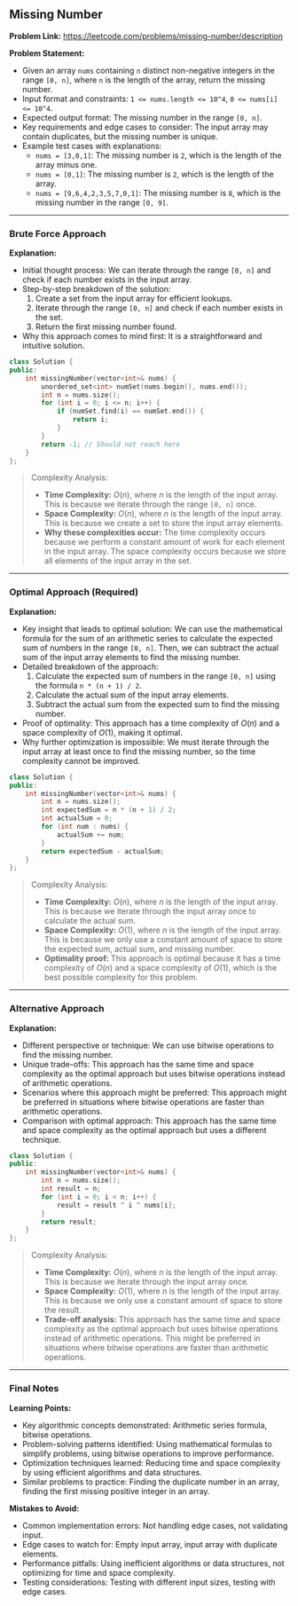 ## Missing Number

**Problem Link:** https://leetcode.com/problems/missing-number/description

**Problem Statement:**
- Given an array `nums` containing `n` distinct non-negative integers in the range `[0, n]`, where `n` is the length of the array, return the missing number.
- Input format and constraints: `1 <= nums.length <= 10^4`, `0 <= nums[i] <= 10^4`.
- Expected output format: The missing number in the range `[0, n]`.
- Key requirements and edge cases to consider: The input array may contain duplicates, but the missing number is unique.
- Example test cases with explanations:
  - `nums = [3,0,1]`: The missing number is `2`, which is the length of the array minus one.
  - `nums = [0,1]`: The missing number is `2`, which is the length of the array.
  - `nums = [9,6,4,2,3,5,7,0,1]`: The missing number is `8`, which is the missing number in the range `[0, 9]`.

---

### Brute Force Approach

**Explanation:**
- Initial thought process: We can iterate through the range `[0, n]` and check if each number exists in the input array.
- Step-by-step breakdown of the solution:
  1. Create a set from the input array for efficient lookups.
  2. Iterate through the range `[0, n]` and check if each number exists in the set.
  3. Return the first missing number found.
- Why this approach comes to mind first: It is a straightforward and intuitive solution.

```cpp
class Solution {
public:
    int missingNumber(vector<int>& nums) {
        unordered_set<int> numSet(nums.begin(), nums.end());
        int n = nums.size();
        for (int i = 0; i <= n; i++) {
            if (numSet.find(i) == numSet.end()) {
                return i;
            }
        }
        return -1; // Should not reach here
    }
};
```

> Complexity Analysis:
> - **Time Complexity:** $O(n)$, where $n$ is the length of the input array. This is because we iterate through the range `[0, n]` once.
> - **Space Complexity:** $O(n)$, where $n$ is the length of the input array. This is because we create a set to store the input array elements.
> - **Why these complexities occur:** The time complexity occurs because we perform a constant amount of work for each element in the input array. The space complexity occurs because we store all elements of the input array in the set.

---

### Optimal Approach (Required)

**Explanation:**
- Key insight that leads to optimal solution: We can use the mathematical formula for the sum of an arithmetic series to calculate the expected sum of numbers in the range `[0, n]`. Then, we can subtract the actual sum of the input array elements to find the missing number.
- Detailed breakdown of the approach:
  1. Calculate the expected sum of numbers in the range `[0, n]` using the formula `n * (n + 1) / 2`.
  2. Calculate the actual sum of the input array elements.
  3. Subtract the actual sum from the expected sum to find the missing number.
- Proof of optimality: This approach has a time complexity of $O(n)$ and a space complexity of $O(1)$, making it optimal.
- Why further optimization is impossible: We must iterate through the input array at least once to find the missing number, so the time complexity cannot be improved.

```cpp
class Solution {
public:
    int missingNumber(vector<int>& nums) {
        int n = nums.size();
        int expectedSum = n * (n + 1) / 2;
        int actualSum = 0;
        for (int num : nums) {
            actualSum += num;
        }
        return expectedSum - actualSum;
    }
};
```

> Complexity Analysis:
> - **Time Complexity:** $O(n)$, where $n$ is the length of the input array. This is because we iterate through the input array once to calculate the actual sum.
> - **Space Complexity:** $O(1)$, where $n$ is the length of the input array. This is because we only use a constant amount of space to store the expected sum, actual sum, and missing number.
> - **Optimality proof:** This approach is optimal because it has a time complexity of $O(n)$ and a space complexity of $O(1)$, which is the best possible complexity for this problem.

---

### Alternative Approach

**Explanation:**
- Different perspective or technique: We can use bitwise operations to find the missing number.
- Unique trade-offs: This approach has the same time and space complexity as the optimal approach but uses bitwise operations instead of arithmetic operations.
- Scenarios where this approach might be preferred: This approach might be preferred in situations where bitwise operations are faster than arithmetic operations.
- Comparison with optimal approach: This approach has the same time and space complexity as the optimal approach but uses a different technique.

```cpp
class Solution {
public:
    int missingNumber(vector<int>& nums) {
        int n = nums.size();
        int result = n;
        for (int i = 0; i < n; i++) {
            result = result ^ i ^ nums[i];
        }
        return result;
    }
};
```

> Complexity Analysis:
> - **Time Complexity:** $O(n)$, where $n$ is the length of the input array. This is because we iterate through the input array once.
> - **Space Complexity:** $O(1)$, where $n$ is the length of the input array. This is because we only use a constant amount of space to store the result.
> - **Trade-off analysis:** This approach has the same time and space complexity as the optimal approach but uses bitwise operations instead of arithmetic operations. This might be preferred in situations where bitwise operations are faster than arithmetic operations.

---

### Final Notes

**Learning Points:**
- Key algorithmic concepts demonstrated: Arithmetic series formula, bitwise operations.
- Problem-solving patterns identified: Using mathematical formulas to simplify problems, using bitwise operations to improve performance.
- Optimization techniques learned: Reducing time and space complexity by using efficient algorithms and data structures.
- Similar problems to practice: Finding the duplicate number in an array, finding the first missing positive integer in an array.

**Mistakes to Avoid:**
- Common implementation errors: Not handling edge cases, not validating input.
- Edge cases to watch for: Empty input array, input array with duplicate elements.
- Performance pitfalls: Using inefficient algorithms or data structures, not optimizing for time and space complexity.
- Testing considerations: Testing with different input sizes, testing with edge cases.
